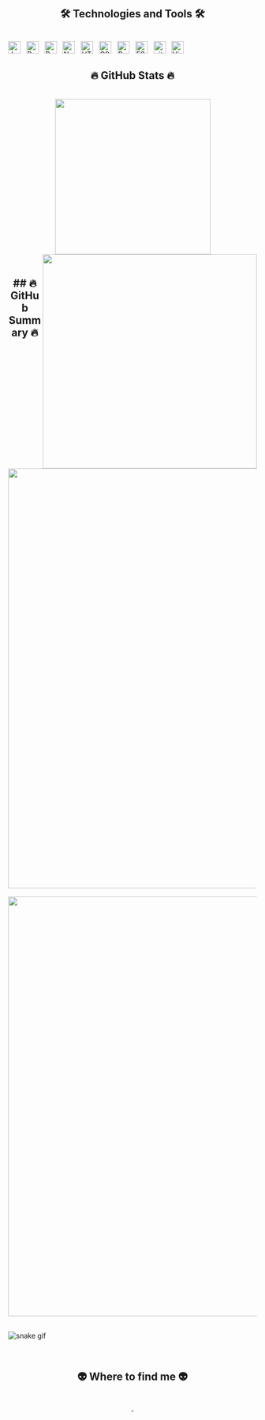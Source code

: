 
<!-- <a href="#" target="_blank">
  <img src="svg/kimphu.svg" width="1200" alt="" />
</a> -->

<h2 align="center">🛠 Technologies and Tools 🛠</h2>
<br>
<!-- https://simpleicons.org/ -->
<span><img src="https://img.shields.io/badge/JavaScript-282C34?logo=javascript&logoColor=F7DF1E" alt="JavaScript logo" title="JavaScript" height="25" /></span>
&nbsp;
<span><img src="https://img.shields.io/badge/ReactJS-282C34?logo=react&logoColor=61DAFB" alt="ReactJS logo" title="ReactJS" height="25" /></span>
&nbsp;
<span><img src="https://img.shields.io/badge/Redux-282C34?logo=redux&logoColor=764ABC" alt="Redux logo" title="Redux" height="25" /></span>
&nbsp;
<span><img src="https://img.shields.io/badge/Node.js-282C34?logo=node.js&logoColor=00F200" alt="Node.js logo" title="Node.js" height="25" /></span>
&nbsp;
<span><img src="https://img.shields.io/badge/HTML5-282C34?logo=html5&logoColor=E34F26" alt="HTML5 logo" title="HTML5" height="25" /></span>
&nbsp;
<span><img src="https://img.shields.io/badge/CSS3-282C34?logo=css3&logoColor=1572B6" alt="CSS3 logo" title="CSS3" height="25" /></span>
&nbsp;
<span><img src="https://img.shields.io/badge/Bootstrap-282C34?logo=bootstrap&logoColor=7952B3" alt="Bootstrap logo" title="Bootstrap" height="25" /></span>
&nbsp;
<span><img src="https://img.shields.io/badge/ESLint-282C34?logo=eslint&logoColor=4B32C3" alt="ESLint logo" title="ESLint" height="25" /></span>
&nbsp;
<span><img src="https://img.shields.io/badge/git-282C34?logo=git&logoColor=F05032" alt="git logo" title="git" height="25" /></span>
&nbsp;
<span><img src="https://img.shields.io/badge/VS%20Code-282C34?logo=visual-studio-code&logoColor=007ACC" alt="Visual Studio Code logo" title="Visual Studio Code" height="25" /></span>
&nbsp;


<br>
<h2 align="center">🔥 GitHub Stats 🔥</h2>
<!-- https://github.com/anuraghazra/github-readme-stats -->
<br>
<div align=center>
  <a href="#" title="">
    <img width="315" align="center" src="https://github-readme-stats.vercel.app/api/top-langs/?username=trankimphu0609&hide=c%23,powershell,Mathematica,Ruby,Objective-C,Objective-C%2b%2b,Cuda&title_color=61dafb&text_color=ffffff&icon_color=61dafb&bg_color=20232a&langs_count=8&layout=compact&border_color=61dafb&hide_border=true" />
  </a>
  <a href="#" title="">
    <img align="right" width="434" src="https://github-readme-stats.vercel.app/api?username=trankimphu0609&show_icons=true&theme=react&border_color=61dafb&hide_border=true" />
  </a>
</div>

<br>
<h2 align="center">## 🔥 GitHub Summary 🔥</h2>
<br>
<br>
<a href="#" title="Most Used Languages">
   <img  align="center" width="850" src="http://github-profile-summary-cards.vercel.app/api/cards/profile-details?username=trankimphu0609&theme=radical" />
</a>
<br /><br />
<a href="#" title="Most Used Languages">
<img  align="center" width="850" 
src="https://activity-graph.herokuapp.com/graph?username=trankimphu0609&bg_color=020203&color=1ef621&line=ff0f9b&point=430fff&area=true&hide_border=true)](https://github.com/ashutosh00710/github-readme-activity-graph"/>
<br /><br />
</a>

![snake gif](https://raw.githubusercontent.com/trankimphu0609/trankimphu0609/output/github-contribution-grid-snake.gif)



<br>
<h2 align="center">👽 Where to find me 👽</h2>
<br>
<!-- https://icons8.com -->
<div align="center">
  <a href="https://facebook.com/trankimphu0609" target="blank">
    <img src="https://img.icons8.com/bubbles/100/000000/facebook-new.png" alt="" />
  </a>
  <a href="https://instagram.com/trankimphu0609" target="blank">
    <img src="https://img.icons8.com/bubbles/100/000000/instagram.png" alt="" />
  </a>
</div>

<br>
